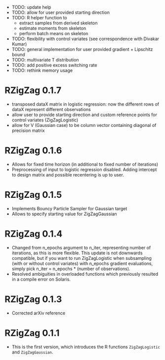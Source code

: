 * TODO: update help
* TODO: allow for user provided starting direction
* TODO: R helper function to 
  - extract samples from derived skeleton
  - estimate moments from skeleton
  - perform batch means on skeleton
* TODO: flexibility with control variates (see correspondence with Divakar Kumar)
* TODO: general implementation for user provided gradient + Lipschitz bound
* TODO: multivariate T distribution
* TODO: add positive excess switching rate
* TODO: rethink memory usage

# RZigZag 0.1.7
* transposed dataX matrix in logistic regression: now the different rows of dataX represent different observations 
* allow user to provide starting direction and custom reference points for control variates (ZigZagLogistic)
* allow for V (Gaussian case) to be column vector containing diagonal of precision matrix

# RZigZag 0.1.6
* Allows for fixed time horizon (in additional to fixed number of iterations)
* Preprocessing of input to logistic regression disabled. Adding intercept to design matrix and possible recentering is up to user.

# RZigZag 0.1.5
* Implements Bouncy Particle Sampler for Gaussian target
* Allows to specify starting value for ZigZagGaussian

# RZigZag 0.1.4
* Changed from n_epochs argument to n_iter, representing number of iterations, as this is more flexible. This update is not downwards compatible, but if you want to run ZigZagLogistic when subsampling (with or without control variates) with n_epochs gradient evaluations, simply pick n_iter = n_epochs * (number of observations).
* Resolved ambiguities in overloaded functions which previously resulted in a compile error on Solaris.

# RZigZag 0.1.3
* Corrected arXiv reference

# RZigZag 0.1.1
* This is the first version, which introduces the R functions `ZigZagLogistic` and `ZigZagGaussian`.
